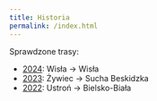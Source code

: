 ```yaml
---
title: Historia
permalink: /index.html
---
```


Sprawdzone trasy:

- [2024](./2024): Wisła → Wisła
- [2023](./2023): Żywiec → Sucha Beskidzka
- [2022](./2022): Ustroń → Bielsko-Biała
